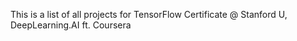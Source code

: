 This is a list of all projects for TensorFlow Certificate @ Stanford U, DeepLearning.AI ft. Coursera
